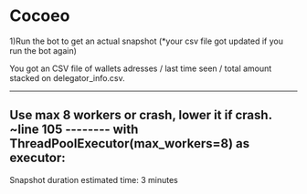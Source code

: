 # Cocoeo
1)Run the bot to get an actual snapshot
(*your csv file got updated if you run the bot again)


You got an CSV file of wallets adresses / last time seen / total amount stacked on delegator_info.csv.

--------------------------------------------------------------------------------------------------------
Use max 8 workers or crash, lower it if crash.
~line 105  --------   with ThreadPoolExecutor(max_workers=8) as executor:
--------------------------------------------------------------------------------------------------------

Snapshot duration estimated time: 3 minutes
